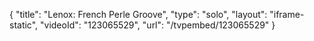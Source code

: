 {
    "title": "Lenox: French Perle Groove",
    "type": "solo",
    "layout": "iframe-static",
    "videoId": "123065529",
    "url": "\/tvpembed\/123065529"
}